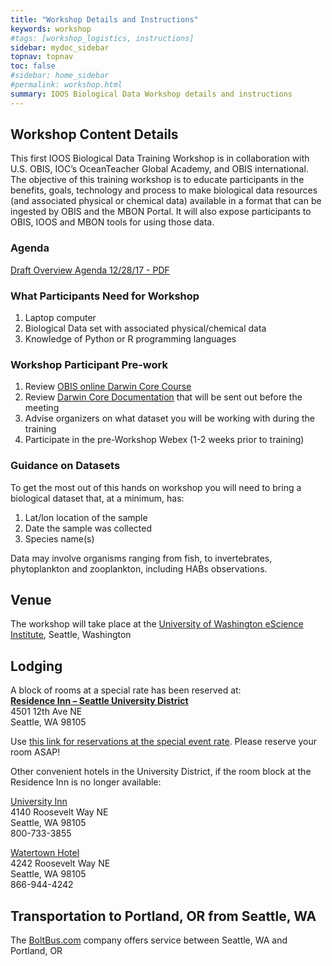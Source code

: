 ```yaml
---
title: "Workshop Details and Instructions"
keywords: workshop
#tags: [workshop_logistics, instructions]
sidebar: mydoc_sidebar
topnav: topnav
toc: false
#sidebar: home_sidebar
#permalink: workshop.html
summary: IOOS Biological Data Workshop details and instructions
---
```



## Workshop Content Details

This first IOOS Biological Data Training Workshop is in collaboration with U.S. OBIS, IOC’s OceanTeacher Global Academy, and OBIS international. The objective of this training workshop is to educate participants in the benefits, goals, technology and process to make biological data resources (and associated physical or chemical data) available in a format that can be ingested by OBIS and the MBON Portal. It will also expose participants to OBIS, IOOS and MBON tools for using those data.

### Agenda
[Draft Overview Agenda 12/28/17 - PDF](https://github.com/ioos/BioData-Training-Workshop/blob/gh-pages/IOOS%20BioData%20Training%20Worshop%20Overview%20Draft%20Agenda_122817%20.pdf)

### What Participants Need for Workshop
1. Laptop computer
2. Biological Data set with associated physical/chemical data
3. Knowledge of Python or R programming languages

### Workshop Participant Pre-work
1. Review [OBIS online Darwin Core Course](http://classroom.oceanteacher.org/course/view.php?id=315)
2. Review [Darwin Core Documentation](http://www.iobis.org/manual/darwincore/) that will be sent out before the meeting
3. Advise organizers on what dataset you will be working with during the training
4. Participate in the pre-Workshop Webex (1-2 weeks prior to training) 

### Guidance on Datasets
To get the most out of this hands on workshop you will need to bring a biological dataset that, at a minimum, has:
1. Lat/lon location of the sample
2. Date the sample was collected 
3. Species name(s)

Data may involve organisms ranging from fish, to invertebrates, phytoplankton and zooplankton, including HABs observations.


## Venue

The workshop will take place at the [University of Washington eScience Institute](http://escience.washington.edu/), Seattle, Washington


## Lodging

A block of rooms at a special rate has been reserved at:    
**[Residence Inn – Seattle University District](http://www.marriott.com/hotels/travel/seaud-residence-inn-seattle-university-district/)**    
4501 12th Ave NE    
Seattle, WA 98105

Use [this link for reservations at the special event rate](http://www.marriott.com/meeting-event-hotels/group-corporate-travel/groupCorp.mi?resLinkData=UW%20Biological%20Data%20Training%20Workshop%5ESEAUD%60BDTBDTA%60179.00%60USD%60false%603%602/7/18%602/10/18%601/8/18&app=resvlink&stop_mobi=yes). Please reserve your room ASAP!

Other convenient hotels in the University District, if the room block at the Residence Inn is no longer available:

[University Inn](http://www.universityinnseattle.com)   
4140 Roosevelt Way NE   
Seattle, WA  98105   
800-733-3855    

[Watertown Hotel](http://www.watertownseattle.com )   
4242 Roosevelt Way NE   
Seattle, WA 98105   
866-944-4242   

## Transportation to Portland, OR from Seattle, WA

The [BoltBus.com](https://www.boltbus.com/) company offers service between Seattle, WA and Portland, OR 
